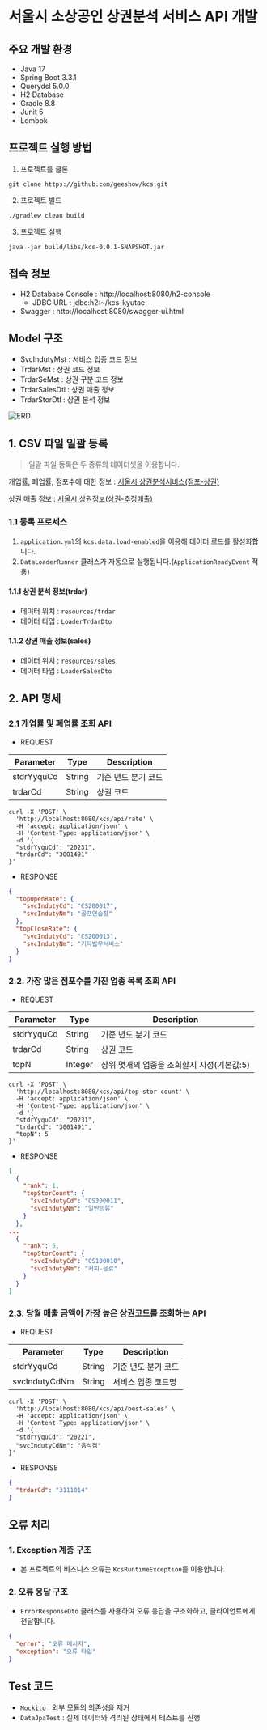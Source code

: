 # 서울시 소상공인 상권분석 서비스 API 개발

## 주요 개발 환경
- Java 17
- Spring Boot 3.3.1
- Querydsl 5.0.0
- H2 Database
- Gradle 8.8
- Junit 5
- Lombok

## 프로젝트 실행 방법
1. 프로젝트를 클론
```shell
git clone https://github.com/geeshow/kcs.git
```

2. 프로젝트 빌드
```shell
./gradlew clean build
```

3. 프로젝트 실행
```shell
java -jar build/libs/kcs-0.0.1-SNAPSHOT.jar
```

## 접속 정보
- H2 Database Console : http://localhost:8080/h2-console
  - JDBC URL : jdbc:h2:~/kcs-kyutae
- Swagger : http://localhost:8080/swagger-ui.html

## Model 구조
- SvcIndutyMst : 서비스 업종 코드 정보
- TrdarMst : 상권 코드 정보
- TrdarSeMst : 상권 구분 코드 정보
- TrdarSalesDtl : 상권 매출 정보
- TrdarStorDtl : 상권 분석 정보

![ERD](https://geeshow.github.io/images/image.png)

## 1. CSV 파일 일괄 등록
> 일괄 파일 등록은 두 종류의 데이터셋을 이용합니다.

개업률, 폐업률, 점포수에 대한 정보 : 
[서울시 상권분석서비스(점포-상권)](https://data.seoul.go.kr/dataList/OA-15577/S/1/datasetView.do)


상권 매출 정보 :
[서울시 상권정보(상권-추정매출)](https://data.seoul.go.kr/dataList/OA-15573/S/1/datasetView.do)


### 1.1 등록 프로세스
1. `application.yml`의 `kcs.data.load-enabled`을 이용해 데이터 로드를 활성화합니다.
2. `DataLoaderRunner` 클래스가 자동으로 실행됩니다.(`ApplicationReadyEvent` 적용)

#### 1.1.1 상권 분석 정보(trdar)
- 데이터 위치 : `resources/trdar`
- 데이터 타입 : `LoaderTrdarDto` 

#### 1.1.2 상권 매출 정보(sales)
- 데이터 위치 : `resources/sales`
- 데이터 타입 : `LoaderSalesDto` 

## 2. API 명세

### 2.1 개업률 및 폐업률 조회 API
- REQUEST

| Parameter | Type | Description | 
| --- | --- | --- |
| stdrYyquCd | String | 기준 년도 분기 코드 |
| trdarCd | String | 상권 코드 |

```shell
curl -X 'POST' \
  'http://localhost:8080/kcs/api/rate' \
  -H 'accept: application/json' \
  -H 'Content-Type: application/json' \
  -d '{
  "stdrYyquCd": "20231",
  "trdarCd": "3001491"
}'
```
- RESPONSE
```json
{
  "topOpenRate": {
    "svcIndutyCd": "CS200017",
    "svcIndutyNm": "골프연습장"
  },
  "topCloseRate": {
    "svcIndutyCd": "CS200013",
    "svcIndutyNm": "기타법무서비스"
  }
}
```

### 2.2. 가장 많은 점포수를 가진 업종 목록 조회 API
- REQUEST

| Parameter | Type | Description               |
| --- | --- |---------------------------|
| stdrYyquCd | String | 기준 년도 분기 코드               |
| trdarCd | String | 상권 코드                     |
| topN | Integer | 상위 몇개의 업종을 조회할지 지정(기본값:5) |

```shell
curl -X 'POST' \
  'http://localhost:8080/kcs/api/top-stor-count' \
  -H 'accept: application/json' \
  -H 'Content-Type: application/json' \
  -d '{
  "stdrYyquCd": "20231",
  "trdarCd": "3001491",
  "topN": 5
}'
```
- RESPONSE
```json
[
  {
    "rank": 1,
    "topStorCount": {
      "svcIndutyCd": "CS300011",
      "svcIndutyNm": "일반의류"
    }
  },
...
  {
    "rank": 5,
    "topStorCount": {
      "svcIndutyCd": "CS100010",
      "svcIndutyNm": "커피-음료"
    }
  }
]
```
 

### 2.3. 당월 매출 금액이 가장 높은 상권코드를 조회하는 API
- REQUEST

| Parameter | Type | Description |
| --- | --- | --- |
| stdrYyquCd | String | 기준 년도 분기 코드 |
| svcIndutyCdNm | String | 서비스 업종 코드명 |

```shell
curl -X 'POST' \
  'http://localhost:8080/kcs/api/best-sales' \
  -H 'accept: application/json' \
  -H 'Content-Type: application/json' \
  -d '{
  "stdrYyquCd": "20221",
  "svcIndutyCdNm": "음식점"
}'
```
- RESPONSE
```json
{
  "trdarCd": "3111014"
}
```

## 오류 처리
### 1. Exception 계층 구조
- 본 프로젝트의 비즈니스 오류는 `KcsRuntimeException`를 이용합니다.

### 2. 오류 응답 구조
- `ErrorResponseDto` 클래스를 사용하여 오류 응답을 구조화하고, 클라이언트에게 전달합니다.
```json
{
  "error": "오류 메시지",
  "exception": "오류 타입"
}
```

## Test 코드
- `Mockito` : 외부 모듈의 의존성을 제거
- `DataJpaTest` : 실제 데이터와 격리된 상태에서 테스트를 진행
